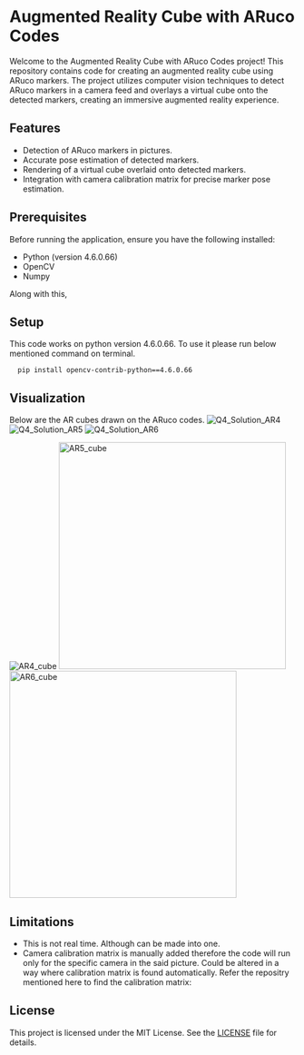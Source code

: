 # Augmented Reality Cube with ARuco Codes

Welcome to the Augmented Reality Cube with ARuco Codes project! This repository contains code for creating an augmented reality cube using ARuco markers. The project utilizes computer vision techniques to detect ARuco markers in a camera feed and overlays a virtual cube onto the detected markers, creating an immersive augmented reality experience.

## Features

- Detection of ARuco markers in pictures.
- Accurate pose estimation of detected markers.
- Rendering of a virtual cube overlaid onto detected markers.
- Integration with camera calibration matrix for precise marker pose estimation.

## Prerequisites

Before running the application, ensure you have the following installed:

- Python (version 4.6.0.66)
- OpenCV 
- Numpy

Along with this, 
  
## Setup

This code works on python version 4.6.0.66. To use it please run below mentioned command on terminal.

```pip
  pip install opencv-contrib-python==4.6.0.66
```
## Visualization

Below are the AR cubes drawn on the ARuco codes. 
![Q4_Solution_AR4](https://github.com/Amenephous/AR-Cube/blob/main/assets/48127920/0a50453c-17be-49dd-804d-43543de776cc.jpg)
![Q4_Solution_AR5](https://github.com/Amenephous/AR-Cube/blob/main/assets/48127920/84004427-8c8f-4b57-a875-4cc153984b98.jpg)
![Q4_Solution_AR6](https://github.com/Amenephous/AR-Cube/blob/main/assets/48127920/1d5427ba-15e7-4e1e-9ce3-8d8aabe71fdf.jpg)

<img src="https://github.com/Amenephous/AR-Cube/blob/main/assets/48127920/0a50453c-17be-49dd-804d-43543de776cc.jpg" alt="AR4_cube" style="max-width: 400px;">
<img src="https://github.com/Amenephous/AR-Cube/blob/main/assets/48127920/84004427-8c8f-4b57-a875-4cc153984b98.jpg" alt="AR5_cube" width="400">
<img src="https://github.com/Amenephous/AR-Cube/blob/main/assets/48127920/1d5427ba-15e7-4e1e-9ce3-8d8aabe71fdf.jpg" alt="AR6_cube" width="400">




## Limitations
- This is not real time. Although can be made into one.
- Camera calibration matrix is manually added therefore the code will run only for the specific camera in the said picture. Could be altered in a way where calibration matrix is found automatically. Refer the repositry mentioned here to find the calibration matrix:

## License

This project is licensed under the MIT License. See the [LICENSE](LICENSE) file for details.
